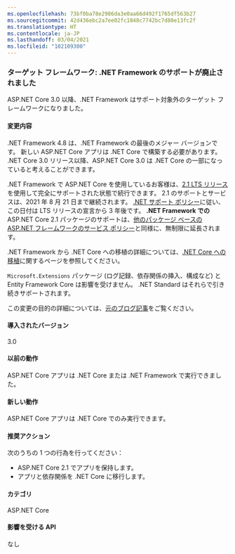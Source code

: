 ```yaml
---
ms.openlocfilehash: 73bf0ba78e2986da3e0aa66d492f1765df563b27
ms.sourcegitcommit: 42d436ebc2a7ee02fc1848c7742bc7d80e13fc2f
ms.translationtype: HT
ms.contentlocale: ja-JP
ms.lasthandoff: 03/04/2021
ms.locfileid: "102109300"
---
```

### <a name="target-framework-net-framework-support-dropped"></a>ターゲット フレームワーク: .NET Framework のサポートが廃止されました

ASP.NET Core 3.0 以降、.NET Framework はサポート対象外のターゲット フレームワークになりました。

#### <a name="change-description"></a>変更内容

.NET Framework 4.8 は、.NET Framework の最後のメジャー バージョンです。 新しい ASP.NET Core アプリは .NET Core で構築する必要があります。 .NET Core 3.0 リリース以降、ASP.NET Core 3.0 は .NET Core の一部になっていると考えることができます。

.NET Framework で ASP.NET Core を使用しているお客様は、[2.1 LTS リリース](https://dotnet.microsoft.com/download/dotnet/2.1)を使用して完全にサポートされた状態で続行できます。 2.1 のサポートとサービスは、2021 年 8 月 21 日まで継続されます。 [.NET サポート ポリシー](https://dotnet.microsoft.com/platform/support-policy)に従い、この日付は LTS リリースの宣言から 3 年後です。 **.NET Framework での** ASP.NET Core 2.1 パッケージのサポートは、[他のパッケージ ベースの ASP.NET フレームワークのサービス ポリシー](https://dotnet.microsoft.com/platform/support/policy/aspnet)と同様に、無制限に延長されます。

.NET Framework から .NET Core への移植の詳細については、[.NET Core への移植](~/docs/core/porting/index.md)に関するページを参照してください。

`Microsoft.Extensions` パッケージ (ログ記録、依存関係の挿入、構成など) と Entity Framework Core は影響を受けません。 .NET Standard はそれらで引き続きサポートされます。

この変更の目的の詳細については、[元のブログ記事](https://devblogs.microsoft.com/aspnet/a-first-look-at-changes-coming-in-asp-net-core-3-0/)をご覧ください。

#### <a name="version-introduced"></a>導入されたバージョン

3.0

#### <a name="old-behavior"></a>以前の動作

ASP.NET Core アプリは .NET Core または .NET Framework で実行できました。

#### <a name="new-behavior"></a>新しい動作

ASP.NET Core アプリは .NET Core でのみ実行できます。

#### <a name="recommended-action"></a>推奨アクション

次のうちの 1 つの行為を行ってください：

- ASP.NET Core 2.1 でアプリを保持します。
- アプリと依存関係を .NET Core に移行します。

#### <a name="category"></a>カテゴリ

ASP.NET Core

#### <a name="affected-apis"></a>影響を受ける API

なし

<!-- 

#### Affected APIs

Not detectable via API analysis

-->
